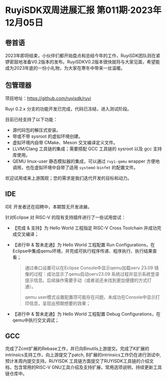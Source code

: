 # RuyiSDK双周进展汇报  第011期·2023年12月05日

## 卷首语

2023年即将结束，小伙伴们都开始盘点和总结今年的工作，RuyiSDK团队则在紧锣密鼓地准备V0.2版本的发布。RuyiSDKV0.2版本很快就将与大家见面，希望能成为2023年底的一份小礼物，为大家在寒冬中带来一丝温暖。

## 包管理器

项目地址：https://github.com/ruyisdk/ruyi

Ruyi 0.2.x 分支的功能开发已完成，代码已冻结，进入测试阶段。

目前已经支持了以下功能：

* 源代码包的解压式安装。
* 带或不带 sysroot 的虚拟环境创建。
* 虚拟环境内自带 CMake、Meson 交叉编译定义文件。
* LLVM/Clang 工具链的集成；需要搭配 GCC 工具链的 sysroot 以及 gcc 支持库使用。
* QEMU linux-user 静态模拟器的集成，可以通过 `ruyi-qemu` wrapper 方便地调用，也在虚拟环境中自带了适用 `systemd-binfmt` 的配置文件。

欢迎试用或来上游围观；您的需求是我们迭代开发的目标和动力。

## IDE

IDE 开发者还在招聘中，本期暂无开发进展。



针对Eclipse 对 RISC-V 的现有支持插件进行了一些试用尝试：

- 【完成 & 支持】为 Hello World 工程指定 RISC-V Cross Toolchain 并成功完成交叉编译；

- 【进行中 & 暂未走通】为 Hello World 工程配置 Run Configurations，在Eclipse中集成qemu环境，并完成可执行程序传递、程序执行、执行结果查看；

  > 通过串口设置可以在Eclipse Console中显示qemu加载oerv 23.09 镜像的过程：成功显示了qemu启动oerv23.09 系统过程并显示系统登录提示信息。后续操作需要手动（或者说还未找到更加便捷的方式打通）。
  >
  > qemu user模式设置配置项可能存在问题，未成功在Console中显示打印信息，呈现出预期想要的效果；

- 【进行中 & 暂未走通】为 Hello World 工程配置 Debug Configurations，在qemu中执行交叉调试；

 


## GCC
完成了Zcmt扩展的Rebase工作，并已向Binutils上游提交。完成了K扩展的intrinsics支持工作，向上游提交了patch, B扩展的intrinsics工作仍在进行测试中,预计本周内提交支持。RUYISDK 工具链方面提交了RUYISDK工具链的介绍文档，包含常用的RISC-V GNU工具介绍及支持扩展，常用选项说明，持续更新工具链仓库中。
